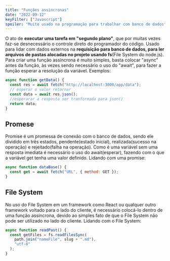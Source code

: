 ```yaml
---
title: "Funções assincronas"
date: "2022-09-12"
keyFilter: ["Javascript"]
spoiler: "Muito usado na programação para trabalhar com banco de dados"
---
```


O ato de **executar uma tarefa em "segundo plano"**, que por muitas vezes faz-se desnecessário o controle direto do programador do código. Usado para lidar com dados externos na **requisição para banco de dados, para ler arquivos de pastas alocadas no projeto usando fs**(File System do node.js). Para criar uma função assíncrona é muito simples, basta colocar "async" antes da função, às vezes sendo necessário o uso do "await", para fazer a função esperar a resolução da variável. Exemplos:

```javascript
async function getData() {
  const res = await fetch("http://localhost:3000/app/data");
  // esperar o valor retornar
  const data = await res.json();
  //esperarar a resposta ser tranformada para json()
  return data;
}
```

## Promese

Promise é um promessa de conexão com o banco de dados, sendo ele dividido em três estados, pendente(estado inicial), realizada(sucesso na operação) e rejeitado(falha na operação). Como é uma variável sem uma resposta imediata é necessário o uso do await(esperar), fazendo com o que a variável get tenha uma valor definido. Lidando com uma promise:

```javascript
async function dataBase() {
  const get = await fetch("URL", { method: GET });
}
```

## File System

No uso do File System em um framework como React ou qualquer outro framework voltado para o lado do cliente, é necessário colocá-lo dentro de uma função assíncrona, devido ao simples fato de que o File System não pode ser utilizado no lado do cliente. Lidando com o File System:

```javascript
async function readPast() {
  const getFiles = fs.readFilesSync(
    path.join("nameFile", slug + ".md"),
    "utf-8"
  );
}
```
